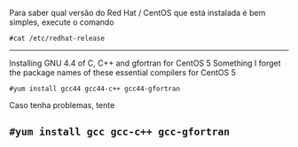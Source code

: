  Para saber qual versão do Red Hat / CentOS que está instalada é bem simples, execute o comando

`#cat /etc/redhat-release`

---
Installing GNU 4.4 of C, C++ and gfortran for CentOS 5
Something I forget the package names of these essential compilers for  CentOS 5

`#yum install gcc44 gcc44-c++ gcc44-gfortran`

Caso tenha problemas, tente 

`#yum install gcc gcc-c++ gcc-gfortran`
---
